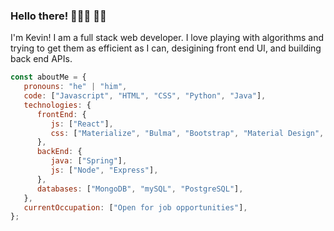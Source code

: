 ### Hello there! 👨🏻‍💻 👋🏽

I'm Kevin! I am a full stack web developer. I love playing with algorithms and trying to get them as efficient as I can, desigining front end UI, and building back end APIs. 


```javascript
const aboutMe = {
   pronouns: "he" | "him",
   code: ["Javascript", "HTML", "CSS", "Python", "Java"],
   technologies: {
      frontEnd: {
         js: ["React"],
         css: ["Materialize", "Bulma", "Bootstrap", "Material Design", "Semantic UI"]
      },
      backEnd: {
         java: ["Spring"],
         js: ["Node", "Express"],
      },
      databases: ["MongoDB", "mySQL", "PostgreSQL"],
   },
   currentOccupation: ["Open for job opportunities"],
};
```

